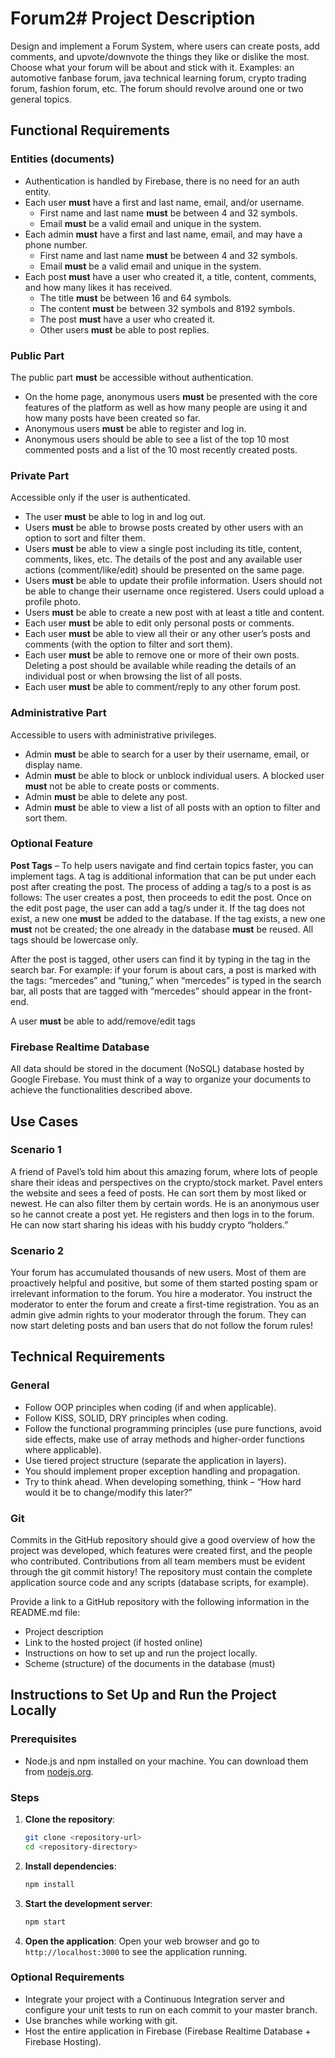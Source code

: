# Forum2# Project Description

Design and implement a Forum System, where users can create posts, add comments, and upvote/downvote the things they like or dislike the most. Choose what your forum will be about and stick with it. Examples: an automotive fanbase forum, java technical learning forum, crypto trading forum, fashion forum, etc. The forum should revolve around one or two general topics.

## Functional Requirements

### Entities (documents)

- Authentication is handled by Firebase, there is no need for an auth entity.
- Each user **must** have a first and last name, email, and/or username.
  - First name and last name **must** be between 4 and 32 symbols.
  - Email **must** be a valid email and unique in the system.
- Each admin **must** have a first and last name, email, and may have a phone number.
  - First name and last name **must** be between 4 and 32 symbols.
  - Email **must** be a valid email and unique in the system.
- Each post **must** have a user who created it, a title, content, comments, and how many likes it has received.
  - The title **must** be between 16 and 64 symbols.
  - The content **must** be between 32 symbols and 8192 symbols.
  - The post **must** have a user who created it.
  - Other users **must** be able to post replies.

### Public Part

The public part **must** be accessible without authentication.

- On the home page, anonymous users **must** be presented with the core features of the platform as well as how many people are using it and how many posts have been created so far.
- Anonymous users **must** be able to register and log in.
- Anonymous users should be able to see a list of the top 10 most commented posts and a list of the 10 most recently created posts.

### Private Part

Accessible only if the user is authenticated.

- The user **must** be able to log in and log out.
- Users **must** be able to browse posts created by other users with an option to sort and filter them.
- Users **must** be able to view a single post including its title, content, comments, likes, etc. The details of the post and any available user actions (comment/like/edit) should be presented on the same page.
- Users **must** be able to update their profile information. Users should not be able to change their username once registered. Users could upload a profile photo.
- Users **must** be able to create a new post with at least a title and content.
- Each user **must** be able to edit only personal posts or comments.
- Each user **must** be able to view all their or any other user’s posts and comments (with the option to filter and sort them).
- Each user **must** be able to remove one or more of their own posts. Deleting a post should be available while reading the details of an individual post or when browsing the list of all posts.
- Each user **must** be able to comment/reply to any other forum post.

### Administrative Part

Accessible to users with administrative privileges.

- Admin **must** be able to search for a user by their username, email, or display name.
- Admin **must** be able to block or unblock individual users. A blocked user **must** not be able to create posts or comments.
- Admin **must** be able to delete any post.
- Admin **must** be able to view a list of all posts with an option to filter and sort them.

### Optional Feature

**Post Tags** – To help users navigate and find certain topics faster, you can implement tags. A tag is additional information that can be put under each post after creating the post. The process of adding a tag/s to a post is as follows: The user creates a post, then proceeds to edit the post. Once on the edit post page, the user can add a tag/s under it. If the tag does not exist, a new one **must** be added to the database. If the tag exists, a new one **must** not be created; the one already in the database **must** be reused. All tags should be lowercase only.

After the post is tagged, other users can find it by typing in the tag in the search bar. For example: if your forum is about cars, a post is marked with the tags: “mercedes” and “tuning,” when “mercedes” is typed in the search bar, all posts that are tagged with “mercedes” should appear in the front-end.

A user **must** be able to add/remove/edit tags

### Firebase Realtime Database

All data should be stored in the document (NoSQL) database hosted by Google Firebase. You must think of a way to organize your documents to achieve the functionalities described above.

## Use Cases

### Scenario 1

A friend of Pavel’s told him about this amazing forum, where lots of people share their ideas and perspectives on the crypto/stock market. Pavel enters the website and sees a feed of posts. He can sort them by most liked or newest. He can also filter them by certain words. He is an anonymous user so he cannot create a post yet. He registers and then logs in to the forum. He can now start sharing his ideas with his buddy crypto “holders.”

### Scenario 2

Your forum has accumulated thousands of new users. Most of them are proactively helpful and positive, but some of them started posting spam or irrelevant information to the forum. You hire a moderator. You instruct the moderator to enter the forum and create a first-time registration. You as an admin give admin rights to your moderator through the forum. They can now start deleting posts and ban users that do not follow the forum rules!

## Technical Requirements

### General

- Follow OOP principles when coding (if and when applicable).
- Follow KISS, SOLID, DRY principles when coding.
- Follow the functional programming principles (use pure functions, avoid side effects, make use of array methods and higher-order functions where applicable).
- Use tiered project structure (separate the application in layers).
- You should implement proper exception handling and propagation.
- Try to think ahead. When developing something, think – “How hard would it be to change/modify this later?”

### Git

Commits in the GitHub repository should give a good overview of how the project was developed, which features were created first, and the people who contributed. Contributions from all team members must be evident through the git commit history! The repository must contain the complete application source code and any scripts (database scripts, for example).

Provide a link to a GitHub repository with the following information in the README.md file:

- Project description
- Link to the hosted project (if hosted online)
- Instructions on how to set up and run the project locally.
- Scheme (structure) of the documents in the database (must)

## Instructions to Set Up and Run the Project Locally

### Prerequisites

- Node.js and npm installed on your machine. You can download them from [nodejs.org](https://nodejs.org/).

### Steps

1. **Clone the repository**:

   ```sh
   git clone <repository-url>
   cd <repository-directory>
   ```

2. **Install dependencies**:

   ```sh
   npm install
   ```

3. **Start the development server**:

   ```sh
   npm start
   ```

4. **Open the application**:
   Open your web browser and go to `http://localhost:3000` to see the application running.

### Optional Requirements

- Integrate your project with a Continuous Integration server and configure your unit tests to run on each commit to your master branch.
- Use branches while working with git.
- Host the entire application in Firebase (Firebase Realtime Database + Firebase Hosting).
